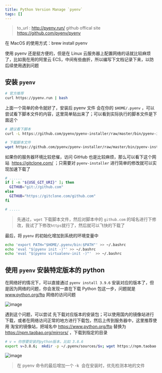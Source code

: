 ```yaml
---
title: Python Version Manage `pyenv`
tags: []
---
```


> to\_url : <http://pyenv.run/>
> github offical site <https://github.com/pyenv/pyenv>

在 MacOS 的使用方式：brew install pyenv

使用 pyenv 还是挺方便的，但是在 Linux 云服务器上配置网络的话就比较麻烦了，比如我在用的阿里云 ECS，中间有些曲折，所以编写下文档记录下来，以防后续使用遇到问题

## 安装 `pyenv`

```bash
# 官方推荐
curl https://pyenv.run | bash
```

上面一个简单的命令就好了，安装后 pyenv 文件 会在你的 `$HOME/.pyenv` ，可以尝试看下脚本文件的内容，这里简单贴出来了；可以看到实际执行的脚本文件是下面这个

```bash
# 建议看下脚本
curl -L https://github.com/pyenv/pyenv-installer/raw/master/bin/pyenv-installer | bash

# 下载脚本文件
wget https://github.com/pyenv/pyenv-installer/raw/master/bin/pyenv-installer -O ~/pyenv-installer
```

如果你的服务器环境比较悲催，访问 GitHub 也是比较麻烦，那么可以看下这个网站  <https://gitclone.com/> ；只需要对 `pyenv-installer` 进行简单的修改就可以实现加速下载了

```bash
# ......
if [ -n "${USE_GIT_URI}" ]; then
  GITHUB="git://github.com"
else
  GITHUB="https://gitclone.com/github.com"
fi

# .....
```

> 先通过，`wget` 下载脚本文件，然后对脚本中的 `github.com` 的域名进行下修改，我试了下修改`https`就行了，然后就可以飞快的下载了

最后，将 `pyenv` 的初始化增加到系统的环境变量中

```bash
echo 'export PATH="$HOME/.pyenv/bin:$PATH"' >> ~/.bashrc
echo 'eval "$(pyenv init -)"' >> ~/.bashrc
echo 'eval "$(pyenv virtualenv-init -)"'  >> ~/.bashrc
```

## 使用 `pyenv` 安装特定版本的 python

在网络好的情况下，可以直接通过 `pyenv install 3.9.6` 安装对应的版本了，但是因为网络的问题，你会发现一直在下载 Python 包这一步，问题就是 www.python.org/ftp 网络的访问问题

![image](http://ipic-typora-samzong.oss-cn-qingdao.aliyuncs.com//uPic/1630846711398-96703bab-2e76-4f74-8b6d-1dfa212d39b1.jpeg?x-oss-process=image/resize,w_960,m_lfit)

遇到这个问题，可以尝试 先下载对应版本的安装包；可以使用国内的镜像站进行下载，或者在网络访问正常的地方进行下载包，然后上传到服务器中，这里推荐使用 淘宝的镜像站，把域名中 <https://www.python.org/ftp> 替换为 <https://npm.taobao.org/mirrors/> ，下载到指定的目录

```bash
# v = 你想要安装的python版本，比如 3.8.6
export v=3.8.6;  mkdir -p ~/.pyenv/sources/$v; wget https://npm.taobao.org/mirrors/python/$v/Python-$v.tar.xz -P ~/.pyenv/sources/$v; pyenv install $v -k
```

![image](http://ipic-typora-samzong.oss-cn-qingdao.aliyuncs.com//uPic/1630846711423-9636d877-a9a2-4c9e-8cac-f82aaa3ff5b6.jpeg?x-oss-process=image/resize,w_960,m_lfit)

> 在 pyenv 命令的最后增加一个 -k  会在安装时，优先检测本地的文件
